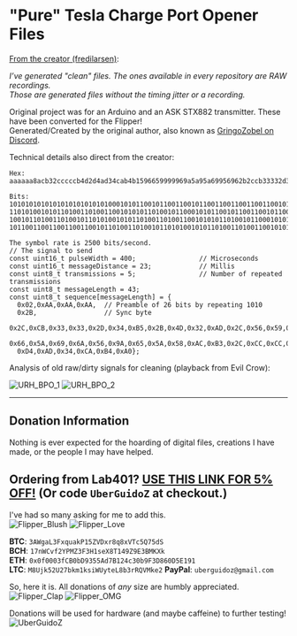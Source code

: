 # "Pure" Tesla Charge Port Opener Files

[From the creator (fredilarsen)](https://github.com/fredilarsen/TeslaChargeDoorOpener):

<em>I’ve generated "clean" files. The ones available in every repository are RAW recordings.<br>
Those are generated files without the timing jitter or a recording.</em>

Original project was for an Arduino and an ASK STX882 transmitter. These have been converted for the Flipper!<br>
Generated/Created by the original author, also known as [GringoZobel on Discord](https://discord.com/channels/740930220399525928/954422680969445377/1004501487143096451).

Technical details also direct from the creator:

```
Hex:
aaaaaa8acb32cccccb4d2d4ad34cab4b1596659999969a5a95a69956962b2ccb33332d34b52b4d32ad28

Bits:
101010101010101010101010100010101100101100110010110011001100110011001011010011010010
110101001010110100110100110010101011010010110001010110010110011001011001100110011001
100101101001101001011010100101011010011010011001010101101001011000101011001011001100
101100110011001100110010110100110100101101010010101101001101001100101010110100101
```
```
The symbol rate is 2500 bits/second.
// The signal to send
const uint16_t pulseWidth = 400;                // Microseconds
const uint16_t messageDistance = 23;            // Millis
const uint8_t transmissions = 5;                // Number of repeated transmissions
const uint8_t messageLength = 43;
const uint8_t sequence[messageLength] = { 
  0x02,0xAA,0xAA,0xAA,  // Preamble of 26 bits by repeating 1010
  0x2B,                 // Sync byte
  0x2C,0xCB,0x33,0x33,0x2D,0x34,0xB5,0x2B,0x4D,0x32,0xAD,0x2C,0x56,0x59,0x96,0x66,
  0x66,0x5A,0x69,0x6A,0x56,0x9A,0x65,0x5A,0x58,0xAC,0xB3,0x2C,0xCC,0xCC,0xB4,0xD2,
  0xD4,0xAD,0x34,0xCA,0xB4,0xA0};
```

Analysis of old raw/dirty signals for cleaning (playback from Evil Crow):

![URH_BPO_1](https://user-images.githubusercontent.com/57457139/182748473-c4aefae5-fb07-4a5a-a091-c59a0f7a7faa.jpg)
![URH_BPO_2](https://user-images.githubusercontent.com/57457139/182748483-703fb134-ab64-4b94-9f8b-30d52ab8357d.jpg)

-----

## Donation Information

Nothing is ever expected for the hoarding of digital files, creations I have made, or the people I may have helped.

## Ordering from Lab401? [USE THIS LINK FOR 5% OFF!](https://lab401.com/r?id=vsmgoc) (Or code `UberGuidoZ` at checkout.)

I've had so many asking for me to add this.<br>
![Flipper_Blush](https://user-images.githubusercontent.com/57457139/183561666-4424a3cc-679b-4016-a368-24f7e7ad0a88.jpg) ![Flipper_Love](https://user-images.githubusercontent.com/57457139/183561692-381d37bd-264f-4c88-8877-e58d60d9be6e.jpg)

**BTC**: `3AWgaL3FxquakP15ZVDxr8q8xVTc5Q75dS`<br>
**BCH**: `17nWCvf2YPMZ3F3H1seX8T149Z9E3BMKXk`<br>
**ETH**: `0x0f0003fCB0bD9355Ad7B124c30b9F3D860D5E191`<br>
**LTC**: `M8Ujk52U27bkm1ksiWUyteL8b3rRQVMke2`
**PayPal**: `uberguidoz@gmail.com`

So, here it is. All donations of *any* size are humbly appreciated.<br>
![Flipper_Clap](https://user-images.githubusercontent.com/57457139/183561789-2e853ede-8ef7-41e8-a67c-716225177e5d.jpg) ![Flipper_OMG](https://user-images.githubusercontent.com/57457139/183561787-e21bdc1e-b316-4e67-b327-5129503d0313.jpg)

Donations will be used for hardware (and maybe caffeine) to further testing!<br>
![UberGuidoZ](https://cdn.discordapp.com/emojis/1000632669622767686.gif)
